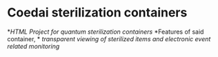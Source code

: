 # Coedai sterilization containers

**HTML Project for quantum sterilization containers*
*Features of said container, *
*transparent viewing of sterilized items and electronic event related monitoring*
